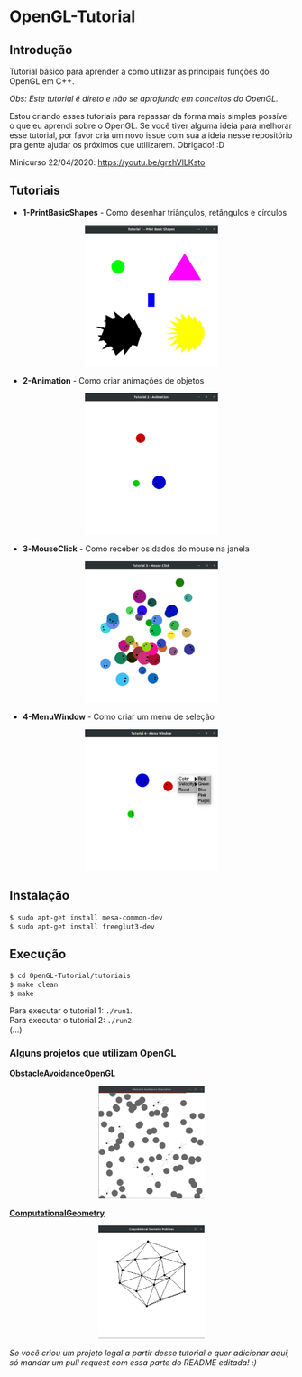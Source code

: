 # OpenGL-Tutorial

## Introdução
Tutorial básico para aprender a como utilizar as principais funções do OpenGL em C++.

_Obs: Este tutorial é direto e não se aprofunda em conceitos do OpenGL._

Estou criando esses tutoriais para repassar da forma mais simples possível o que eu aprendi sobre o OpenGL. Se você tiver alguma ideia para melhorar esse tutorial, por favor cria um novo issue com sua a ideia nesse repositório pra gente ajudar os próximos que utilizarem. Obrigado! :D

Minicurso 22/04/2020: https://youtu.be/grzhVlLKsto

## Tutoriais
- **1-PrintBasicShapes** - Como desenhar triângulos, retângulos e círculos
<p align="center">
<img src="./img/Tutorial1.png?raw=true" height="250">
</p>

- **2-Animation** - Como criar animações de objetos
<p align="center">
<img src="./img/Tutorial2.png?raw=true" height="250">
</p>

- **3-MouseClick** - Como receber os dados do mouse na janela
<p align="center">
<img src="./img/Tutorial3.png?raw=true" height="250">
</p>

- **4-MenuWindow** - Como criar um menu de seleção
<p align="center">
<img src="./img/Tutorial4.png?raw=true" height="250">
</p>

## Instalação

```
$ sudo apt-get install mesa-common-dev
$ sudo apt-get install freeglut3-dev
```

## Execução

```
$ cd OpenGL-Tutorial/tutoriais
$ make clean
$ make
```

Para executar o tutorial 1: `./run1`.<br>
Para executar o tutorial 2: `./run2`.<br>
(...)

### Alguns projetos que utilizam OpenGL
[**ObstacleAvoidanceOpenGL**](https://github.com/Brenocq/EvolutiveSystemOpenGL-ObstacleAvoidance)
<p align="center">
<img src="https://github.com/Brenocq/EvolutiveSystemOpenGL-ObstacleAvoidance/blob/master/img/gifReleasev1.0.gif?raw=true" height="200">
</p>

[**ComputationalGeometry**](https://github.com/Brenocq/ComputationalGeometryOpenGL)
<p align="center">
<img src="https://github.com/Brenocq/OpenGL-Tutorial/blob/master/img/CompGeometry.png?raw=true" height="200">
</p>

_Se você criou um projeto legal a partir desse tutorial e quer adicionar aqui, só mandar um pull request com essa parte do README editada! :)_
